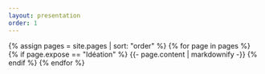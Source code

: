 ```yaml
---
layout: presentation
order: 1
---
```


{% assign pages = site.pages | sort: "order" %}
{% for page in pages %}
 {% if page.expose == "Idéation" %}
    {{- page.content | markdownify -}}
  {% endif %}
{% endfor %}

